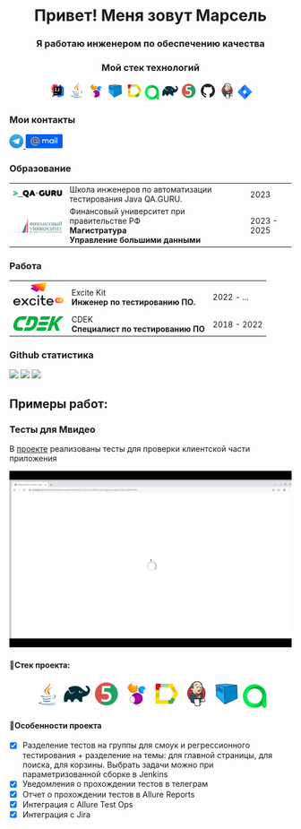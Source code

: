 <h1 align="center">Привет! Меня зовут Марсель
<h3 align="center">Я работаю инженером по обеспечению качества</h3>

<h3 align="center">Мой стек технологий</h3>
<p align="center">
<a href="#"><img width="6%" title="IntelliJ IDEA" src="logo/Intelij_IDEA.svg"></a>
<a href="#"><img width="6%" title="Java" src="logo/Java.svg"></a>
<a href="#"><img width="6%" title="Selenide" src="logo/Selenide.svg"></a>
<a href="#"><img width="6%" title="Selenoid" src="logo/Selenoid.svg"></a>
<a href="#"><img width="6%" title="Allure Report" src="logo/Allure_Report.svg"></a>
<a href="#"><img width="5%" title="Allure TestOps" src="logo/AllureTestOps.svg"></a>
<a href="#"><img width="6%" title="Gradle" src="logo/Gradle.svg"></a>
<a href="#"><img width="6%" title="JUnit5" src="logo/JUnit5.svg"></a>
<a href="#"><img width="6%" title="GitHub" src="logo/GitHub.svg"></a>
<a href="#"><img width="6%" title="Jenkins" src="logo/Jenkins.svg"></a>
<a href="#"><img width="5%" title="Jira" src="logo/Jira.svg"></a>
</p>

### Мои контакты
  <a href="https://t.me/Khayrullin98">
    <img width="5%" src="img/telegram.png">
  </a>

   <a href="mailto:khayrullin_mr@mail.ru">
    <img width="13%" src="img/mail.png">
  </a>

### Образование

 <table style="width=100%" cellspacing="0" cellpadding="5">
    <tr >
        <td align="center"><a href="http://qa.guru/" target="_blank" rel="noopener noreferrer"><img style="width:150px" src="img/qaGuru.svg"></a></td>
        <td>Школа инженеров по автоматизации тестирования Java QA.GURU.</td>
        <td>2023 </td>
    </tr>
    <tr>
        <td align="center">
            <a href="http://www.fa.ru/Pages/Home.aspx" target="_blank" rel="noopener noreferrer"><img style="width:90px" src="/img/university.svg"></a>
        </td>
        <td>
            Финансовый университет при правительстве РФ
         <br><b>Магистратура</b>
         <br><b>Управление большими данными</b>
        </td>
        <td>2023 - 2025</td>
    </tr>
</table>

### Работа

 <table style="width=100%" cellspacing="0" cellpadding="5">
	<tr>
        <td align="center">
            <a href="https://excitekit.ru/" target="_blank" rel="noopener noreferrer"><img style="width:90px" src="/img/excitekit.png"></a>
        </td>
        <td>
            Excite Kit
         <br><b>Инженер по тестированию ПО.</b>
        </td>
        <td>2022 - ...</td>
    </tr>
    <tr>
        <td align="center">
            <a href="https://cdek.ru/" target="_blank" rel="noopener noreferrer"><img style="width:90px" src="/img/cdek.png"></a>
        </td>
        <td>
            CDEK
         <br><b>Специалист по тестированию ПО</b>
        </td>
        <td>2018 - 2022</td>
    </tr>
</table>

### Github статистика

<a href="http://github-profile-summary-cards.vercel.app/api/cards/profile-details?username=Khayrullin98&theme=default"><img src="http://github-profile-summary-cards.vercel.app/api/cards/profile-details?username=Khayrullin98&theme=default"/></a>
<a href="http://github-profile-summary-cards.vercel.app/api/cards/stats?username=Khayrullin98&theme=default"><img src="http://github-profile-summary-cards.vercel.app/api/cards/stats?username=Khayrullin98&theme=default" /></a>
<a href="http://github-profile-summary-cards.vercel.app/api/cards/repos-per-language?username=Khayrullin98&theme=default"><img src="http://github-profile-summary-cards.vercel.app/api/cards/repos-per-language?username=Khayrullin98&theme=default" /></a>

<h2>Примеры работ:</h2>
<h3>Тесты для Мвидео</h3>
<p>В <a href='https://github.com/Khayrullin98/Mvideo_demo'>проекте</a> реализованы тесты для проверки клиентской части приложения</p>

<p align="center">
    <img title="Jenkins" src="/img/videotest.gif"" />
</p>

<h4><a name='projectStack'>📖Стек проекта:</a></h4>

<p align="center">
    <a href="#"><img title="Java" src="https://github.com/Khayrullin98/Khayrullin98/blob/main/logo/Java.svg" width="45px"/></a>
    <a href="#"><img title="Gradle" src="https://github.com/Khayrullin98/Khayrullin98/blob/main/logo/Gradle.svg" width="50px"/></a>
    <a href="#"><img title="JUnit5" src="https://github.com/Khayrullin98/Khayrullin98/blob/main/logo/JUnit5.svg" width="50px"/></a>
    <a href="#"><img title="Selenide" src="https://github.com/Khayrullin98/Khayrullin98/blob/main/logo/Selenide.svg" width="50px"/></a>
    <a href="#"><img title="Allure_Report" src="https://github.com/Khayrullin98/Khayrullin98/blob/main/logo/Allure_Report.svg" width="50px"/></a>
    <a href="#"><img title="Jenkins" src="https://github.com/Khayrullin98/Khayrullin98/blob/main/logo/Jenkins.svg" width="50px"/></a>
    <a href="#"><img title="Selenoid" src="https://github.com/Khayrullin98/Khayrullin98/blob/main/logo/Selenoid.svg" width="50px"/></a>
    <a href="#"><img title="Allure Test Ops" src="https://github.com/Khayrullin98/Khayrullin98/blob/main/logo/AllureTestOps.svg" width="42px"/></a>
</p>

<h4>📖Особенности проекта</h4>

- [x] Разделение тестов на группы для смоук и регрессионного тестирования + разделение на темы: для главной страницы, для поиска, для корзины. Выбрать задачи можно при параметризованной сборке в Jenkins
- [x] Уведомления о прохождении тестов в телеграм
- [x] Отчет о прохождении тестов в Allure Reports
- [x] Интеграция с Allure Test Ops
- [x] Интеграция с Jira

